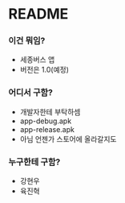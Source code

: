 # README #

### 이건 뭐임? ###

* 세종버스 앱
* 버전은 1.0(예정)

### 어디서 구함? ###

* 개발자한테 부탁하셈
* app-debug.apk
* app-release.apk
* 아님 언젠가 스토어에 올라갈지도

### 누구한테 구함? ###

* 강현우 <kanglib AT naver.com>
* 육진혁 <jdd04026 AT gmail.com>